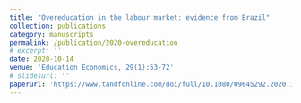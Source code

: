 ```yaml
---
title: "Overeducation in the labour market: evidence from Brazil"
collection: publications
category: manuscripts
permalink: /publication/2020-overeducation
# excerpt: ''
date: 2020-10-14
venue: 'Education Economics, 29(1):53-72'
# slidesurl: ''
paperurl: 'https://www.tandfonline.com/doi/full/10.1080/09645292.2020.1832201'
---
```

